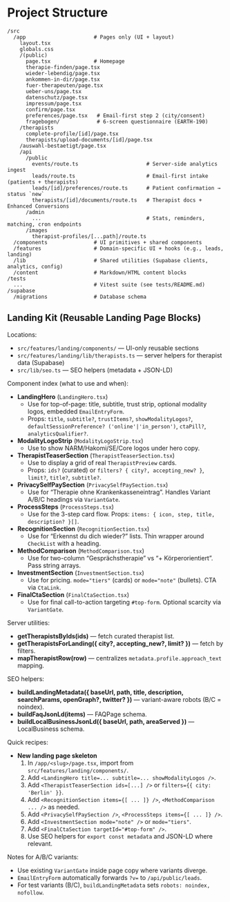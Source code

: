 # Project Structure

```
/src
  /app                      # Pages only (UI + layout)
    layout.tsx
    globals.css
    /(public)
      page.tsx              # Homepage
      therapie-finden/page.tsx
      wieder-lebendig/page.tsx
      ankommen-in-dir/page.tsx
      fuer-therapeuten/page.tsx
      ueber-uns/page.tsx
      datenschutz/page.tsx
      impressum/page.tsx
      confirm/page.tsx
      preferences/page.tsx   # Email-first step 2 (city/consent)
      fragebogen/            # 6-screen questionnaire (EARTH-190)
    /therapists
      complete-profile/[id]/page.tsx
      therapists/upload-documents/[id]/page.tsx
    /auswahl-bestaetigt/page.tsx
    /api
      /public
        events/route.ts                      # Server-side analytics ingest
        leads/route.ts                       # Email-first intake (patients + therapists)
        leads/[id]/preferences/route.ts      # Patient confirmation → status `new`
        therapists/[id]/documents/route.ts   # Therapist docs + Enhanced Conversions
      /admin
        ...                                  # Stats, reminders, matching, cron endpoints
      /images
        therapist-profiles/[...path]/route.ts
  /components               # UI primitives + shared components
  /features                 # Domain-specific UI + hooks (e.g., leads, landing)
  /lib                      # Shared utilities (Supabase clients, analytics, config)
  /content                  # Markdown/HTML content blocks
/tests
  ...                       # Vitest suite (see tests/README.md)
/supabase
  /migrations               # Database schema

```

## Landing Kit (Reusable Landing Page Blocks)

Locations:
- `src/features/landing/components/` — UI-only reusable sections
- `src/features/landing/lib/therapists.ts` — server helpers for therapist data (Supabase)
- `src/lib/seo.ts` — SEO helpers (metadata + JSON-LD)

Component index (what to use and when):
- **LandingHero** (`LandingHero.tsx`)
  - Use for top-of-page: title, subtitle, trust strip, optional modality logos, embedded `EmailEntryForm`.
  - Props: `title`, `subtitle?`, `trustItems?`, `showModalityLogos?`, `defaultSessionPreference? ('online'|'in_person')`, `ctaPill?`, `analyticsQualifier?`.
- **ModalityLogoStrip** (`ModalityLogoStrip.tsx`)
  - Use to show NARM/Hakomi/SE/Core logos under hero copy.
- **TherapistTeaserSection** (`TherapistTeaserSection.tsx`)
  - Use to display a grid of real `TherapistPreview` cards.
  - Props: `ids?` (curated) or `filters? { city?, accepting_new? }`, `limit?`, `title?`, `subtitle?`.
- **PrivacySelfPaySection** (`PrivacySelfPaySection.tsx`)
  - Use for “Therapie ohne Krankenkasseneintrag”. Handles Variant A/B/C headings via `VariantGate`.
- **ProcessSteps** (`ProcessSteps.tsx`)
  - Use for the 3-step card flow. Props: `items: { icon, step, title, description? }[]`.
- **RecognitionSection** (`RecognitionSection.tsx`)
  - Use for “Erkennst du dich wieder?” lists. Thin wrapper around `CheckList` with a heading.
- **MethodComparison** (`MethodComparison.tsx`)
  - Use for two-column “Gesprächstherapie” vs “+ Körperorientiert”. Pass string arrays.
- **InvestmentSection** (`InvestmentSection.tsx`)
  - Use for pricing. `mode="tiers"` (cards) or `mode="note"` (bullets). CTA via `CtaLink`.
- **FinalCtaSection** (`FinalCtaSection.tsx`)
  - Use for final call-to-action targeting `#top-form`. Optional scarcity via `VariantGate`.

Server utilities:
- **getTherapistsByIds(ids)** — fetch curated therapist list.
- **getTherapistsForLanding({ city?, accepting_new?, limit? })** — fetch by filters.
- **mapTherapistRow(row)** — centralizes `metadata.profile.approach_text` mapping.

SEO helpers:
- **buildLandingMetadata({ baseUrl, path, title, description, searchParams, openGraph?, twitter? })** — variant-aware robots (B/C = noindex).
- **buildFaqJsonLd(items)** — FAQPage schema.
- **buildLocalBusinessJsonLd({ baseUrl, path, areaServed })** — LocalBusiness schema.

Quick recipes:
- **New landing page skeleton**
  1. In `/app/<slug>/page.tsx`, import from `src/features/landing/components/`.
  2. Add `<LandingHero title=... subtitle=... showModalityLogos />`.
  3. Add `<TherapistTeaserSection ids=[...] />` or `filters={{ city: 'Berlin' }}`.
  4. Add `<RecognitionSection items={[ ... ]} />`, `<MethodComparison ... />` as needed.
  5. Add `<PrivacySelfPaySection />`, `<ProcessSteps items={[ ... ]} />`.
  6. Add `<InvestmentSection mode="note" />` or `mode="tiers"`.
  7. Add `<FinalCtaSection targetId="#top-form" />`.
  8. Use SEO helpers for `export const metadata` and JSON-LD where relevant.

Notes for A/B/C variants:
- Use existing `VariantGate` inside page copy where variants diverge.
- `EmailEntryForm` automatically forwards `?v=` to `/api/public/leads`.
- For test variants (B/C), `buildLandingMetadata` sets `robots: noindex, nofollow`.
